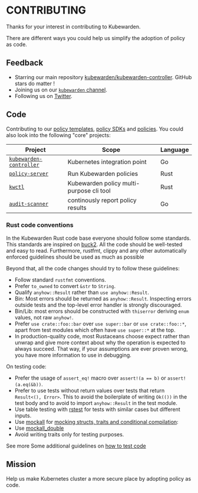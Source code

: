 # CONTRIBUTING

Thanks for your interest in contributing to Kubewarden.

There are different ways you could help us simplify the adoption of policy as code.

## Feedback

* Starring our main repository [kubewarden/kubewarden-controller](https://github.com/kubewarden/kubewarden-controller). GitHub stars do matter !
* Joining us on our [`kubewarden` channel](https://kubernetes.slack.com/?redir=%2Fmessages%2Fkubewarden).
* Following us on [Twitter](https://twitter.com/kubewarden).

## Code 

Contributing to our [policy templates](https://github.com/topics/kubewarden-policy-template), [policy SDKs](https://github.com/topics/kubewarden-policy-sdk) and [policies](https://github.com/topics/kubewarden-policy).
You could also look into the following "core" projects:

| Project | Scope | Language |
|---------|---------|--------|
| [`kubewarden-controller`](https://github.com/kubewarden/kubewarden-controller) | Kubernetes integration point| Go |
| [`policy-server`](https://github.com/kubewarden/policy-server) | Run Kubewarden policies | Rust |
| [`kwctl`](https://github.com/kubewarden/kwctl) | Kubewarden policy multi-purpose cli tool | Rust |
| [`audit-scanner`](https://github.com/kubewarden/audit-scanner) | continously report policy results | Go |

### Rust code conventions

In the Kubewarden Rust code base everyone should follow some standards. This
standards are inspired on
[buck2](https://github.com/facebook/buck2/blob/main/HACKING.md#coding-conventions).
All the code should be well-tested and easy to read. Furthermore, rustfmt,
clippy and any other automatically enforced guidelines should be used as much
as possible

Beyond that, all the code changes should try to follow these guidelines:

- Follow standard `rustfmt` conventions.
- Prefer `to_owned` to convert `&str` to `String`.
- Qualify `anyhow::Result` rather than `use anyhow::Result`.
- Bin: Most errors should be returned as `anyhow::Result`. Inspecting errors
  outside tests and the top-level error handler is strongly discouraged.
- Bin/Lib: most errors should be constructed with `thiserror` deriving `enum`
  values, not raw `anyhow!`.
- Prefer `use crate::foo::bar` over `use super::bar` or `use crate::foo::*`,
  apart from test modules which often have `use super::*` at the top.
- In production-quality code, most Rustaceans choose expect rather than unwrap
  and give more context about why the operation is expected to always succeed.
  That way, if your assumptions are ever proven wrong, you have more
  information to use in debugging.

On testing code:

- Prefer the usage of `assert_eq!` macro over `assert!(a == b)` or
  `assert!(a.eq(&b))`.
- Prefer to use tests without return values over tests that return `Result<(),
  Error>`. This to avoid the boilerplate of writing `Ok(())` in the test body
  and to avoid to import `anyhow::Result` in the test module.
- Use table testing with [rstest](https://docs.rs/rstest/latest/rstest/) for
  tests with similar cases but different inputs.
- Use [mockall](https://docs.rs/mockall/latest/mockall/) for [mocking structs,
  traits and conditional
  compilation](https://github.com/oxidecomputer/omicron/blob/aceb7444938afb60f01fdf5ddeb05fd23349674d/illumos-utils/src/fstyp.rs#L33):
- Use [mockall_double](https://docs.rs/mockall_double/latest/mockall_double/#)
- Avoid writing traits only for testing purposes.

See more Some additional guidelines on [how to test
code](https://matklad.github.io/2021/05/31/how-to-test.html)

## Mission

Help us make Kubernetes cluster a more secure place by adopting policy as code.
